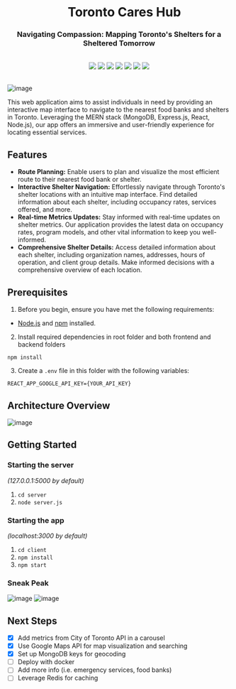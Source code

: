 <div align="center">
    <div id="user-content-toc">
      <ul>
          <summary><h1 style="display: inline-block; margin-bottom:0px">Toronto Cares Hub</h1></summary>
      </ul>
    </div>
    <h3>Navigating Compassion: Mapping Toronto's Shelters for a Sheltered Tomorrow</h3>
<!--     <h4><i>xxx</i></h4> -->
       <br>
    <img src="https://img.shields.io/badge/node.js-6DA55F?style=for-the-badge&logo=node.js&logoColor=white"/>
    <img src="https://img.shields.io/badge/express.js-%23404d59.svg?style=for-the-badge&logo=express&logoColor=%2361DAFB"/>
    <img src="https://img.shields.io/badge/MongoDB-%234ea94b.svg?style=for-the-badge&logo=mongodb&logoColor=white"/>
    <img src="https://img.shields.io/badge/react-%2320232a.svg?style=for-the-badge&logo=react&logoColor=%2361DAFB"/>
    <img src="https://img.shields.io/badge/typescript-%23007ACC.svg?style=for-the-badge&logo=typescript&logoColor=white"/>
    <img src="https://img.shields.io/badge/docker-%230db7ed.svg?style=for-the-badge&logo=docker&logoColor=white"/>
    <!-- <img src="https://img.shields.io/badge/redis-%23DD0031.svg?style=for-the-badge&logo=redis&logoColor=white"/> -->
    <!-- <img src="https://img.shields.io/badge/redux-%23316192.svg?style=for-the-badge&logo=redux&logoColor=white"/> -->
    <img src="https://img.shields.io/badge/tailwindcss-%2338B2AC.svg?style=for-the-badge&logo=tailwind-css&logoColor=white"/>
    <br><br>
</div>

![image](https://github.com/roskzhu/Toronto-Shelter-Metrics-Map/assets/110139243/c1afc1ab-6dd8-4c86-8196-64de422ce22a)


This web application aims to assist individuals in need by providing an interactive map interface to navigate to the nearest food banks and shelters in Toronto. Leveraging the MERN stack (MongoDB, Express.js, React, Node.js), our app offers an immersive and user-friendly experience for locating essential services.


## Features
- **Route Planning:** Enable users to plan and visualize the most efficient route to their nearest food bank or shelter.
- **Interactive Shelter Navigation:** Effortlessly navigate through Toronto's shelter locations with an intuitive map interface. Find detailed information about each shelter, including occupancy rates, services offered, and more.
- **Real-time Metrics Updates:** Stay informed with real-time updates on shelter metrics. Our application provides the latest data on occupancy rates, program models, and other vital information to keep you well-informed.
- **Comprehensive Shelter Details:** Access detailed information about each shelter, including organization names, addresses, hours of operation, and client group details. Make informed decisions with a comprehensive overview of each location.

## Prerequisites
1. Before you begin, ensure you have met the following requirements:
- [Node.js](https://nodejs.org/) and [npm](https://www.npmjs.com/) installed.

2. Install required dependencies in root folder and both frontend and backend folders
```
npm install
```

3. Create a `.env` file in this folder with the following variables:
```
REACT_APP_GOOGLE_API_KEY={YOUR_API_KEY}
```

## Architecture Overview
![image](https://github.com/roskzhu/Toronto-Cares-Hub/assets/110139243/a80d9a20-4a42-445d-897b-c322120bab95)


## Getting Started

### Starting the server

_(127.0.0.1:5000 by default)_

1. `cd server`
2. `node server.js`

### Starting the app

_(localhost:3000 by default)_

1. `cd client`
2. `npm install`
3. `npm start`

### Sneak Peak
![image](https://github.com/roskzhu/Toronto-Cares-Hub/assets/110139243/74998b2f-4199-4a6a-8bb9-1f9a56a39188)
![image](https://github.com/roskzhu/Toronto-Cares-Hub/assets/110139243/d1f20aa5-2477-44ac-ba5b-d419e2b6fad4)

## Next Steps
- [X] Add metrics from City of Toronto API in a carousel
- [X] Use Google Maps API for map visualization and searching
- [X] Set up MongoDB keys for geocoding
- [ ] Deploy with docker
- [ ] Add more info (i.e. emergency services, food banks)
- [ ] Leverage Redis for caching
